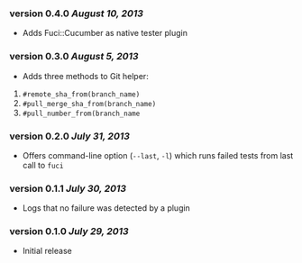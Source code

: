 ### version 0.4.0 *August 10, 2013*
* Adds Fuci::Cucumber as native tester plugin

### version 0.3.0 *August 5, 2013*
* Adds three methods to Git helper:
1. `#remote_sha_from(branch_name)`
2. `#pull_merge_sha_from(branch_name)`
3. `#pull_number_from(branch_name`

### version 0.2.0 *July 31, 2013*
* Offers command-line option (`--last`, `-l`) which runs failed tests
from last call to `fuci`

### version 0.1.1 *July 30, 2013*
* Logs that no failure was detected by a plugin

### version 0.1.0 *July 29, 2013*
* Initial release
